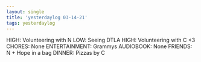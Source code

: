```yaml
---
layout: single
title: 'yesterdaylog 03-14-21'
tags: yesterdaylog
---
```


HIGH: Volunteering with N
LOW: Seeing DTLA
HIGH: Volunteering with C <3
CHORES: None
ENTERTAINMENT: Grammys
AUDIOBOOK: None
FRIENDS: N + Hope in a bag
DINNER: Pizzas by C
